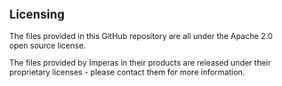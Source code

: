 
## Licensing
The files provided in this GitHub repository are all under the Apache 2.0 open source license.

The files provided by Imperas in their products are released under their proprietary licenses - please contact them for more information.
